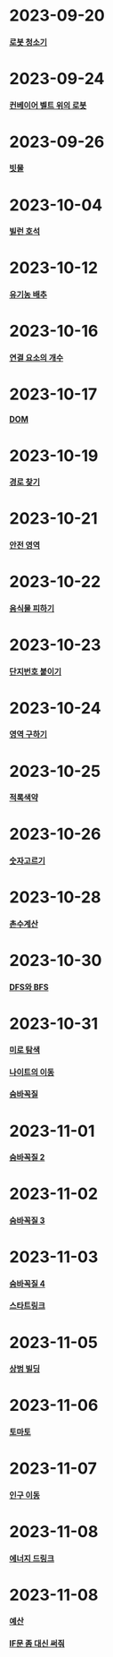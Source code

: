 # 2023-09-20
#### [로봇 청소기](https://www.acmicpc.net/problem/14503)

# 2023-09-24
#### [컨베이어 벨트 위의 로봇](https://www.acmicpc.net/problem/20055)

# 2023-09-26
#### [빗물](https://www.acmicpc.net/problem/14719)

# 2023-10-04
#### [빌런 호석](https://www.acmicpc.net/problem/22251)

# 2023-10-12
#### [유기농 배추](https://www.acmicpc.net/problem/1012)

# 2023-10-16
#### [연결 요소의 개수](https://www.acmicpc.net/problem/11724)

# 2023-10-17
#### [DOM](https://www.acmicpc.net/problem/10552)

# 2023-10-19
#### [경로 찾기](https://www.acmicpc.net/problem/11403)

# 2023-10-21
#### [안전 영역](https://www.acmicpc.net/problem/2468)

# 2023-10-22
#### [음식물 피하기](https://www.acmicpc.net/problem/1743)

# 2023-10-23
#### [단지번호 붙이기](https://www.acmicpc.net/problem/2667)

# 2023-10-24
#### [영역 구하기](https://www.acmicpc.net/problem/2583)

# 2023-10-25
#### [적록색약](https://www.acmicpc.net/problem/10026)

# 2023-10-26
#### [숫자고르기](https://www.acmicpc.net/problem/2668)

# 2023-10-28
#### [촌수계산](https://www.acmicpc.net/problem/2644)

# 2023-10-30
#### [DFS와 BFS](https://www.acmicpc.net/problem/1260)

# 2023-10-31
#### [미로 탐색](https://www.acmicpc.net/problem/2178)
#### [나이트의 이동](https://www.acmicpc.net/problem/7562)
#### [숨바꼭질](https://www.acmicpc.net/problem/1697)

# 2023-11-01
#### [숨바꼭질 2](https://www.acmicpc.net/problem/12851)

# 2023-11-02
#### [숨바꼭질 3](https://www.acmicpc.net/problem/13549)

# 2023-11-03
#### [숨바꼭질 4](https://www.acmicpc.net/problem/13913)
#### [스타트링크](https://www.acmicpc.net/problem/5014)

# 2023-11-05
#### [상범 빌딩](https://www.acmicpc.net/problem/6593)

# 2023-11-06
#### [토마토](https://www.acmicpc.net/problem/7576)

# 2023-11-07
#### [인구 이동](https://www.acmicpc.net/problem/16234)

# 2023-11-08
#### [에너지 드링크](https://www.acmicpc.net/problem/20115)

# 2023-11-08
#### [예산](https://www.acmicpc.net/problem/2512)
#### [IF문 좀 대신 써줘](https://www.acmicpc.net/problem/19637)

